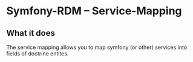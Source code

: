 Symfony-RDM – Service-Mapping
===================================

## What it does

The service mapping allows you to map symfony (or other) services into fields of doctrine entites.
